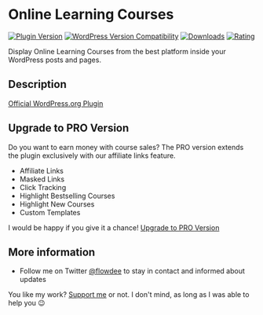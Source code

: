 # Online Learning Courses
[![Plugin Version](https://img.shields.io/wordpress/plugin/v/wp-udemy.svg)](https://wordpress.org/plugins/wp-udemy/) [![WordPress Version Compatibility](https://img.shields.io/wordpress/v/wp-udemy.svg)](https://wordpress.org/plugins/wp-udemy/) [![Downloads](https://img.shields.io/wordpress/plugin/dt/wp-udemy.svg)](https://wordpress.org/plugins/wp-udemy/) [![Rating](https://img.shields.io/wordpress/plugin/r/wp-udemy.svg)](https://wordpress.org/plugins/wp-udemy/)

Display Online Learning Courses from the best platform inside your WordPress posts and pages.

## Description

[Official WordPress.org Plugin](https://wordpress.org/plugins/wp-udemy/)

## Upgrade to PRO Version

Do you want to earn money with course sales? The PRO version extends the plugin exclusively with our affiliate links feature.

*   Affiliate Links
*   Masked Links
*   Click Tracking
*   Highlight Bestselling Courses
*   Highlight New Courses
*   Custom Templates

I would be happy if you give it a chance! [Upgrade to PRO Version](https://kryptonitewp.com/downloads/wp-udemy-pro/)

## More information

* Follow me on Twitter [@flowdee](https://twitter.com/flowdee/) to stay in contact and informed about updates

You like my work? [Support me](https://donate.flowdee.de/) or not. I don't mind, as long as I was able to help you :wink: